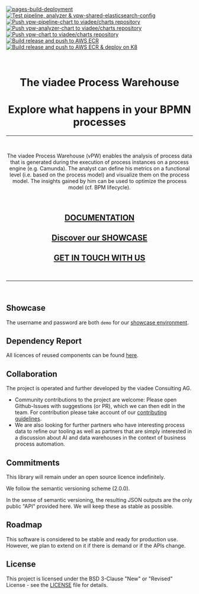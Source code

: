 [![pages-build-deployment](https://github.com/viadee/vPW/actions/workflows/pages/pages-build-deployment/badge.svg?branch=main)](https://github.com/viadee/vPW/actions/workflows/pages/pages-build-deployment)
[![Test pipeline, analyzer & vpw-shared-elasticsearch-config](https://github.com/viadee/vPW/actions/workflows/wf0_test.yml/badge.svg?branch=main)](https://github.com/viadee/vPW/actions/workflows/wf0_test.yml)
[![Push vpw-pipeline-chart to viadee/charts repository](https://github.com/viadee/vPW/actions/workflows/wf3_push-vpw-pipeline-chart.yaml/badge.svg?branch=main)](https://github.com/viadee/vPW/actions/workflows/wf3_push-vpw-pipeline-chart.yaml)
[![Push vpw-analyzer-chart to viadee/charts repository](https://github.com/viadee/vPW/actions/workflows/wf2_push-vpw-analyzer-chart.yaml/badge.svg?branch=main)](https://github.com/viadee/vPW/actions/workflows/wf2_push-vpw-analyzer-chart.yaml)
[![Push vpw-chart to viadee/charts repository](https://github.com/viadee/vPW/actions/workflows/wf4_push-vpw-chart.yaml/badge.svg?branch=main)](https://github.com/viadee/vPW/actions/workflows/wf4_push-vpw-chart.yaml)
[![Build release and push to AWS ECR](https://github.com/viadee/vPW/actions/workflows/wf1_release.yml/badge.svg)](https://github.com/viadee/vPW/actions/workflows/wf1_release.yml)
[![Build release and push to AWS ECR & deploy on K8](https://github.com/viadee/vPW/actions/workflows/wf5_k8-dev-deploy.yaml/badge.svg?branch=dev)](https://github.com/viadee/vPW/actions/workflows/wf5_k8-dev-deploy.yaml)

<br>
<h1 align="center">The viadee Process Warehouse </h1>
<h1 align="center">Explore what happens in your BPMN processes </h1>

____________________________


<br>

<p align="center">
The viadee Process Warehouse (vPW) enables the analysis of process data that is generated during the execution of process instances on a process engine (e.g. Camunda). The analyst can define his metrics on a functional level (i.e. based on the process model) and visualize them on the process model. The insights gained by him can be used to optimize the process model (cf. BPM lifecycle).
</p>

<br>

<h2 align="center"><a href="https://viadee.github.io/vPW/">DOCUMENTATION</a></h2>

<h2 align="center"><a href="https://vpw-demo.bpm.viadee.cloud/">Discover our SHOWCASE</a></h2>

<h2 align="center"><a href="https://www.viadee.de/en/solutions/business-process-management/process-warehouse">GET IN TOUCH WITH US</a></h2>

<br>

________________________________

<br>

## Showcase
The username and password are both `demo` for our [showcase environment](https://vpw-bpm.demo.viadee.cloud/).

## Dependency Report 
All licences of reused components can be found [here](/docs/MavenSite/index.html). 

## Collaboration

The project is operated and further developed by the viadee Consulting AG.
* Community contributions to the project are welcome: Please open Github-Issues with suggestions (or PR), which we can then edit in the team. For contribution please take account of our [contributing guidelines](/docs/Contributing/Contributing.md).
* We are also looking for further partners who have interesting process data to refine our tooling as well as partners that are simply interested in a discussion about AI and data warehouses in the context of business process automation.

## Commitments

This library will remain under an open source licence indefinitely.

We follow the semantic versioning scheme (2.0.0).

In the sense of semantic versioning, the resulting JSON outputs are the only public "API" provided here. We will keep these as stable as possible.

## Roadmap
This software is considered to be stable and ready for production use.
However, we plan to extend on it if there is demand or if the APIs change.

## License
This project is licensed under the BSD 3-Clause "New" or "Revised" License - see the [LICENSE](LICENSE.md) file for details.

